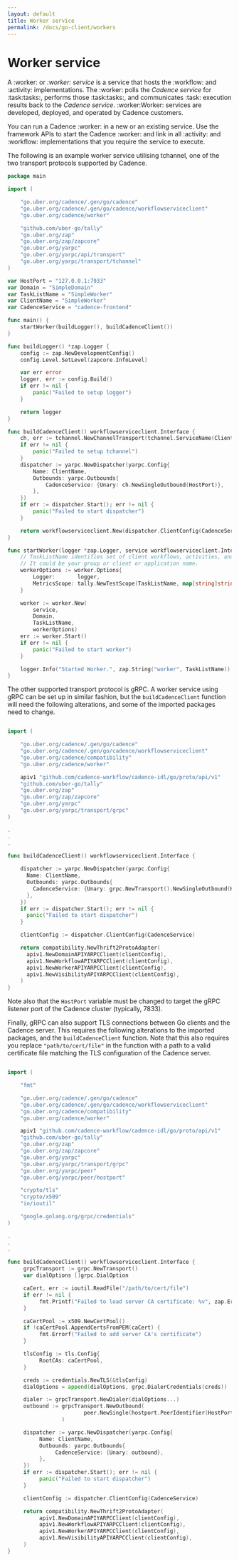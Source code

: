 ```yaml
---
layout: default
title: Worker service
permalink: /docs/go-client/workers
---
```


# Worker service

A :worker: or *:worker: service* is a service that hosts the :workflow: and :activity: implementations. The :worker: polls the *Cadence service* for :task:tasks:, performs those :task:tasks:, and communicates :task: execution results back to the *Cadence service*. :worker:Worker: services are developed, deployed, and operated by Cadence customers.

You can run a Cadence :worker: in a new or an existing service. Use the framework APIs to start the Cadence :worker: and link in all :activity: and :workflow: implementations that you require the service to execute.

The following is an example worker service utilising tchannel, one of the two transport protocols supported by Cadence.

```go
package main

import (

    "go.uber.org/cadence/.gen/go/cadence"
    "go.uber.org/cadence/.gen/go/cadence/workflowserviceclient"
    "go.uber.org/cadence/worker"

    "github.com/uber-go/tally"
    "go.uber.org/zap"
    "go.uber.org/zap/zapcore"
    "go.uber.org/yarpc"
    "go.uber.org/yarpc/api/transport"
    "go.uber.org/yarpc/transport/tchannel"
)

var HostPort = "127.0.0.1:7933"
var Domain = "SimpleDomain"
var TaskListName = "SimpleWorker"
var ClientName = "SimpleWorker"
var CadenceService = "cadence-frontend"

func main() {
    startWorker(buildLogger(), buildCadenceClient())
}

func buildLogger() *zap.Logger {
    config := zap.NewDevelopmentConfig()
    config.Level.SetLevel(zapcore.InfoLevel)

    var err error
    logger, err := config.Build()
    if err != nil {
        panic("Failed to setup logger")
    }

    return logger
}

func buildCadenceClient() workflowserviceclient.Interface {
    ch, err := tchannel.NewChannelTransport(tchannel.ServiceName(ClientName))
    if err != nil {
        panic("Failed to setup tchannel")
    }
    dispatcher := yarpc.NewDispatcher(yarpc.Config{
        Name: ClientName,
        Outbounds: yarpc.Outbounds{
            CadenceService: {Unary: ch.NewSingleOutbound(HostPort)},
        },
    })
    if err := dispatcher.Start(); err != nil {
        panic("Failed to start dispatcher")
    }

    return workflowserviceclient.New(dispatcher.ClientConfig(CadenceService))
}

func startWorker(logger *zap.Logger, service workflowserviceclient.Interface) {
    // TaskListName identifies set of client workflows, activities, and workers.
    // It could be your group or client or application name.
    workerOptions := worker.Options{
        Logger:       logger,
        MetricsScope: tally.NewTestScope(TaskListName, map[string]string{}),
    }

    worker := worker.New(
        service,
        Domain,
        TaskListName,
        workerOptions)
    err := worker.Start()
    if err != nil {
        panic("Failed to start worker")
    }

    logger.Info("Started Worker.", zap.String("worker", TaskListName))
}
```

The other supported transport protocol is gRPC. A worker service using gRPC can be set up in similar fashion, but the `buildCadenceClient` function will need the following alterations, and some of the imported packages need to change.

```go

import (

    "go.uber.org/cadence/.gen/go/cadence"
    "go.uber.org/cadence/.gen/go/cadence/workflowserviceclient"
    "go.uber.org/cadence/compatibility"
    "go.uber.org/cadence/worker"

    apiv1 "github.com/cadence-workflow/cadence-idl/go/proto/api/v1"
    "github.com/uber-go/tally"
    "go.uber.org/zap"
    "go.uber.org/zap/zapcore"
    "go.uber.org/yarpc"
    "go.uber.org/yarpc/transport/grpc"
)

.
.
.

func buildCadenceClient() workflowserviceclient.Interface {

    dispatcher := yarpc.NewDispatcher(yarpc.Config{
      Name: ClientName,
      Outbounds: yarpc.Outbounds{
        CadenceService: {Unary: grpc.NewTransport().NewSingleOutbound(HostPort)},
      },
    })
    if err := dispatcher.Start(); err != nil {
      panic("Failed to start dispatcher")
    }

    clientConfig := dispatcher.ClientConfig(CadenceService)

    return compatibility.NewThrift2ProtoAdapter(
      apiv1.NewDomainAPIYARPCClient(clientConfig),
      apiv1.NewWorkflowAPIYARPCClient(clientConfig),
      apiv1.NewWorkerAPIYARPCClient(clientConfig),
      apiv1.NewVisibilityAPIYARPCClient(clientConfig),
    )
}
```

Note also that the `HostPort` variable must be changed to target the gRPC listener port of the Cadence cluster (typically, 7833).

Finally, gRPC can also support TLS connections between Go clients and the Cadence server. This requires the following alterations to the imported packages, and the `buildCadenceClient` function. Note that this also requires you replace `"path/to/cert/file"` in the function with a path to a valid certificate file matching the TLS configuration of the Cadence server.

```go

import (

    "fmt"

    "go.uber.org/cadence/.gen/go/cadence"
    "go.uber.org/cadence/.gen/go/cadence/workflowserviceclient"
    "go.uber.org/cadence/compatibility"
    "go.uber.org/cadence/worker"

    apiv1 "github.com/cadence-workflow/cadence-idl/go/proto/api/v1"
    "github.com/uber-go/tally"
    "go.uber.org/zap"
    "go.uber.org/zap/zapcore"
    "go.uber.org/yarpc"
    "go.uber.org/yarpc/transport/grpc"
    "go.uber.org/yarpc/peer"
    "go.uber.org/yarpc/peer/hostport"

    "crypto/tls"
    "crypto/x509"
    "io/ioutil"

    "google.golang.org/grpc/credentials"
)

.
.
.

func buildCadenceClient() workflowserviceclient.Interface {
     grpcTransport := grpc.NewTransport()
     var dialOptions []grpc.DialOption

     caCert, err := ioutil.ReadFile("/path/to/cert/file")
     if err != nil {
          fmt.Printf("Failed to load server CA certificate: %v", zap.Error(err))
     }

     caCertPool := x509.NewCertPool()
     if !caCertPool.AppendCertsFromPEM(caCert) {
          fmt.Errorf("Failed to add server CA's certificate")
     }

     tlsConfig := tls.Config{
          RootCAs: caCertPool,
     }

     creds := credentials.NewTLS(&tlsConfig)
     dialOptions = append(dialOptions, grpc.DialerCredentials(creds))

     dialer := grpcTransport.NewDialer(dialOptions...)
     outbound := grpcTransport.NewOutbound(
                        peer.NewSingle(hostport.PeerIdentifier(HostPort), dialer)
                 )

     dispatcher := yarpc.NewDispatcher(yarpc.Config{
          Name: ClientName,
          Outbounds: yarpc.Outbounds{
               CadenceService: {Unary: outbound},
          },
     })
     if err := dispatcher.Start(); err != nil {
          panic("Failed to start dispatcher")
     }

     clientConfig := dispatcher.ClientConfig(CadenceService)

     return compatibility.NewThrift2ProtoAdapter(
          apiv1.NewDomainAPIYARPCClient(clientConfig),
          apiv1.NewWorkflowAPIYARPCClient(clientConfig),
          apiv1.NewWorkerAPIYARPCClient(clientConfig),
          apiv1.NewVisibilityAPIYARPCClient(clientConfig),
     )
}
```
